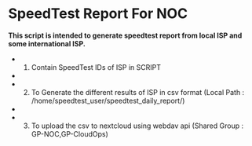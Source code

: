 # SpeedTest Report For NOC

**This script is intended to generate speedtest report from local ISP and some international ISP.**

* 1) Contain SpeedTest IDs of ISP in SCRIPT
* 
* 2) To Generate the different results of ISP in csv format (Local Path : /home/speedtest_user/speedtest_daily_report/)
* 
* 3) To upload the csv to nextcloud using webdav api (Shared Group : GP-NOC,GP-CloudOps)
